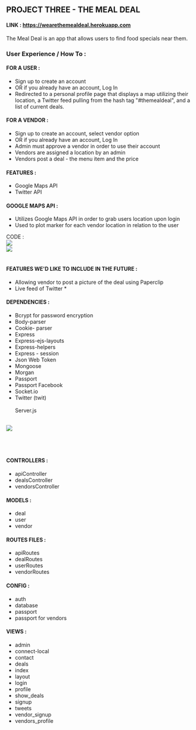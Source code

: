 ## PROJECT THREE - THE MEAL DEAL 
#### LINK : https://wearethemealdeal.herokuapp.com

The Meal Deal is an app that allows users to find food specials near them. 

### User Experience / How To :

#### FOR A USER : 
- Sign up to create an account
- OR if you already have an account, Log In 
- Redirected to a personal profile page that displays a map utilizing their location, 
    a Twitter feed pulling from the hash tag "#themealdeal", and a list of current deals. 


#### FOR A VENDOR : 
- Sign up to create an account, select vendor option
- OR if you already have an account, Log In
- Admin must approve a vendor in order to use their account 
- Vendors are assigned a location by an admin 
- Vendors post a deal - the menu item and the price 

#### FEATURES : 
- Google Maps API 
- Twitter API 


#### GOOGLE MAPS API : 
- Utilizes Google Maps API in order to grab users location upon login 
- Used to plot marker for each vendor location in relation to the user 

 CODE : <br>
    <img src="http://s27.postimg.org/8kiklvymb/Screen_Shot_2015_10_09_at_9_21_30_AM.png"> <br>
    <img src="http://s2.postimg.org/8et0a673d/Screen_Shot_2015_10_09_at_9_21_52_AM.png"> <br>
    <br>

#### FEATURES WE'D LIKE TO INCLUDE IN THE FUTURE :
- Allowing vendor to post a picture of the deal using Paperclip 
- Live feed of Twitter * 



#### DEPENDENCIES : 
- Bcrypt for password encryption 
- Body-parser 
- Cookie- parser 
- Express 
- Express-ejs-layouts
- Express-helpers
- Express - session
- Json Web Token 
- Mongoose
- Morgan 
- Passport
- Passport Facebook
- Socket.io
- Twitter (twit)
<br><br>
Server.js 
<br>
<img src = "http://s1.postimg.org/tfe6kbd5r/Screen_Shot_2015_10_09_at_9_13_54_AM.png">
<br><br><br><br>

#### CONTROLLERS : 
- apiController
- dealsController
- vendorsController 

#### MODELS : 
- deal 
- user 
- vendor 

#### ROUTES FILES : 
- apiRoutes
- dealRoutes
- userRoutes
- vendorRoutes

#### CONFIG : 
- auth
- database
- passport
- passport for vendors 

#### VIEWS : 
- admin
- connect-local
- contact 
- deals
- index
- layout 
- login 
- profile 
- show_deals
- signup
- tweets
- vendor_signup
- vendors_profile 
